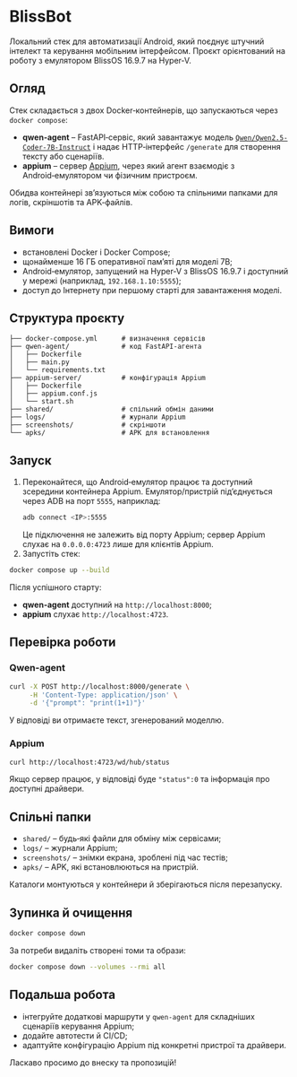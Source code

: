 # BlissBot

Локальний стек для автоматизації Android, який поєднує штучний інтелект та керування мобільним інтерфейсом. Проєкт орієнтований на роботу з емулятором BlissOS 16.9.7 на Hyper‑V.

## Огляд

Стек складається з двох Docker‑контейнерів, що запускаються через `docker compose`:

- **qwen-agent** – FastAPI‑сервіс, який завантажує модель [`Qwen/Qwen2.5-Coder-7B-Instruct`](https://huggingface.co/Qwen/Qwen2.5-Coder-7B-Instruct) і надає HTTP‑інтерфейс `/generate` для створення тексту або сценаріїв.
- **appium** – сервер [Appium](https://appium.io), через який агент взаємодіє з Android‑емулятором чи фізичним пристроєм.

Обидва контейнері звʼязуються між собою та спільними папками для логів, скріншотів та APK‑файлів.

## Вимоги

- встановлені Docker і Docker Compose;
- щонайменше 16 ГБ оперативної памʼяті для моделі 7B;
- Android‑емулятор, запущений на Hyper‑V з BlissOS 16.9.7 і доступний у мережі (наприклад, `192.168.1.10:5555`);
- доступ до Інтернету при першому старті для завантаження моделі.

## Структура проєкту

```
├── docker-compose.yml      # визначення сервісів
├── qwen-agent/             # код FastAPI‑агента
│   ├── Dockerfile
│   ├── main.py
│   └── requirements.txt
├── appium-server/          # конфігурація Appium
│   ├── Dockerfile
│   ├── appium.conf.js
│   └── start.sh
├── shared/                 # спільний обмін даними
├── logs/                   # журнали Appium
├── screenshots/            # скріншоти
└── apks/                   # APK для встановлення
```

## Запуск

1. Переконайтеся, що Android‑емулятор працює та доступний зсередини контейнера Appium. Емулятор/пристрій підʼєднується через ADB на порт `5555`, наприклад:
   ```bash
   adb connect <IP>:5555
   ```
   Це підключення не залежить від порту Appium; сервер Appium слухає на `0.0.0.0:4723` лише для клієнтів Appium.
2. Запустіть стек:

```bash
docker compose up --build
```

Після успішного старту:

- **qwen-agent** доступний на `http://localhost:8000`;
- **appium** слухає `http://localhost:4723`.

## Перевірка роботи

### Qwen-agent

```bash
curl -X POST http://localhost:8000/generate \
     -H 'Content-Type: application/json' \
     -d '{"prompt": "print(1+1)"}'
```

У відповіді ви отримаєте текст, згенерований моделлю.

### Appium

```bash
curl http://localhost:4723/wd/hub/status
```

Якщо сервер працює, у відповіді буде `"status":0` та інформація про доступні драйвери.

## Спільні папки

- `shared/` – будь‑які файли для обміну між сервісами;
- `logs/` – журнали Appium;
- `screenshots/` – знімки екрана, зроблені під час тестів;
- `apks/` – APK, які встановлюються на пристрій.

Каталоги монтуються у контейнери й зберігаються після перезапуску.

## Зупинка й очищення

```bash
docker compose down
```

За потреби видаліть створені томи та образи:

```bash
docker compose down --volumes --rmi all
```

## Подальша робота

- інтегруйте додаткові маршрути у `qwen-agent` для складніших сценаріїв керування Appium;
- додайте автотести й CI/CD;
- адаптуйте конфігурацію Appium під конкретні пристрої та драйвери.

Ласкаво просимо до внеску та пропозицій!

